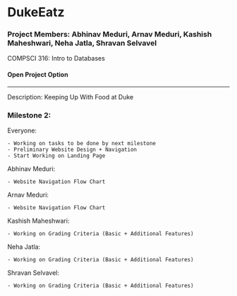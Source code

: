 # DukeEatz
    

### Project Members: Abhinav Meduri, Arnav Meduri, Kashish Maheshwari, Neha Jatla, Shravan Selvavel

COMPSCI 316: Intro to Databases
#### Open Project Option

_________________________________________    
Description: Keeping Up With Food at Duke

### Milestone 2:

Everyone: 

    - Working on tasks to be done by next milestone
    - Preliminary Website Design + Navigation
    - Start Working on Landing Page
    
Abhinav Meduri: 

    - Website Navigation Flow Chart

Arnav Meduri:

    - Website Navigation Flow Chart

Kashish Maheshwari: 

    - Working on Grading Criteria (Basic + Additional Features)

Neha Jatla:

    - Working on Grading Criteria (Basic + Additional Features)

Shravan Selvavel: 

    - Working on Grading Criteria (Basic + Additional Features)
